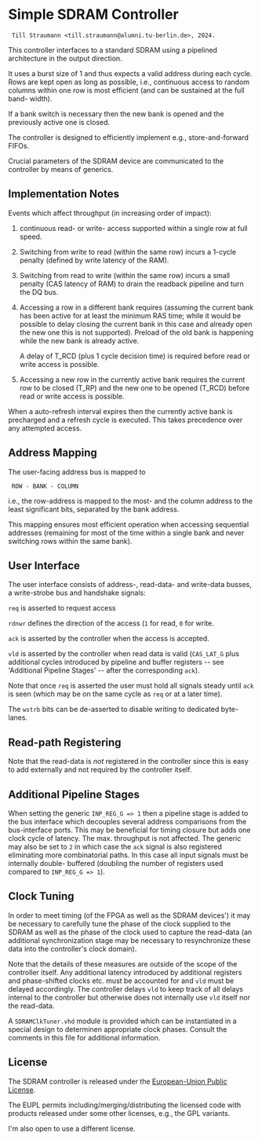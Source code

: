 # Simple SDRAM Controller

     Till Straumann <till.straumann@alumni.tu-berlin.de>, 2024.

This controller interfaces to a standard SDRAM using
a pipelined architecture in the output direction.

It uses a burst size of 1 and thus expects a valid address
during each cycle. Rows are kept open as long as possible,
i.e., continuous access to random columns within one row
is most efficient (and can be sustained at the full band-
width).

If a bank switch is necessary then the new bank is opened
and the previously active one is closed.

The controller is designed to efficiently implement e.g.,
store-and-forward FIFOs.

Crucial parameters of the SDRAM device are communicated
to the controller by means of generics.

## Implementation Notes

Events which affect throughput (in increasing order of
impact):

  1. continuous read- or write- access supported within a
     single row at full speed.

  2. Switching from write to read (within the same row)
     incurs a 1-cycle penalty (defined by write latency
     of the RAM).

  3. Switching from read to write (within the same row)
     incurs a small penalty (CAS latency of RAM) to
     drain the readback pipeline and turn the DQ bus.

  4. Accessing a row in a different bank requires
     (assuming the current bank has been active for
     at least the minimum RAS time; while it would
     be possible to delay closing the current bank
     in this case and already open the new one this
     is not supported). Preload of the old bank is
     happening while the new bank is already active.

     A delay of T_RCD (plus 1 cycle decision time) is
     required before read or write access is possible.

  5. Accessing a new row in the currently active bank
     requires the current row to be closed (T_RP) and
     the new one to be opened (T_RCD) before read or
     write access is possible.

When a auto-refresh interval expires then the currently
active bank is precharged and a refresh cycle is executed.
This takes precedence over any attempted access.

## Address Mapping

The user-facing address bus is mapped to

     ROW - BANK - COLUMN

i.e., the row-address is mapped to the most- and
the column address to the least significant bits,
separated by the bank address.

This mapping ensures most efficient operation when
accessing sequential addresses (remaining for
most of the time within a single bank and never
switching rows within the same bank).

## User Interface

The user interface consists of address-, read-data-
and write-data busses, a write-strobe bus and handshake
signals:

  `req` is asserted to request access

  `rdnwr` defines the direction of the access (`1` for
  read, `0` for write.

  `ack` is asserted by the controller when the access
   is accepted.

   `vld` is asserted by the controller when read data is
   valid (`CAS_LAT_G` plus additional cycles introduced
   by pipeline and buffer registers -- see 'Additional
   Pipeline Stages' -- after the corresponding
   `ack`).

Note that once `req` is asserted the user must hold all signals 
steady until `ack` is seen (which may be on the same cycle
as `req` or at a later time).

The `wstrb` bits can be de-asserted to disable writing
to dedicated byte-lanes.

## Read-path Registering

Note that the read-data is *not* registered in the
controller since this is easy to add externally and
not required by the controller itself.

## Additional Pipeline Stages

When setting the generic `INP_REG_G => 1` then a pipeline
stage is added to the bus interface which decouples several
address comparisons from the bus-interface ports. This
may be beneficial for timing closure but adds one clock cycle
of latency. The max. throughput is not affected. The generic
may also be set to `2` in which case the `ack` signal is
also registered eliminating more combinatorial paths.
In this case all input signals must be internally double-
buffered (doubling the number of registers used compared
to `INP_REG_G => 1`).

## Clock Tuning

In order to meet timing (of the FPGA as well as the SDRAM
devices') it may be necessary to carefully tune the phase
of the clock supplied to the SDRAM as well as the phase
of the clock used to capture the read-data (an additional
synchronization stage may be necessary to resynchronize
these data into the controller's clock domain).

Note that the details of these measures are outside of the
scope of the controller itself. Any additional latency
introduced by additional registers and phase-shifted clocks
etc. must be accounted for and `vld` must be delayed
accordingly. The controller delays `vld` to keep track of
all delays internal to the controller but otherwise does
not internally use `vld` itself nor the read-data.

A `SDRAMClkTuner.vhd` module is provided which can be
instantiated in a special design to determinen appropriate
clock phases. Consult the comments in this file for
additional information.

## License

The SDRAM controller is released under the [European-Union Public
License](https://joinup.ec.europa.eu/collection/eupl/eupl-text-eupl-12).

The EUPL permits including/merging/distributing the licensed code with
products released under some other licenses, e.g., the GPL variants.

I'm also open to use a different license.

